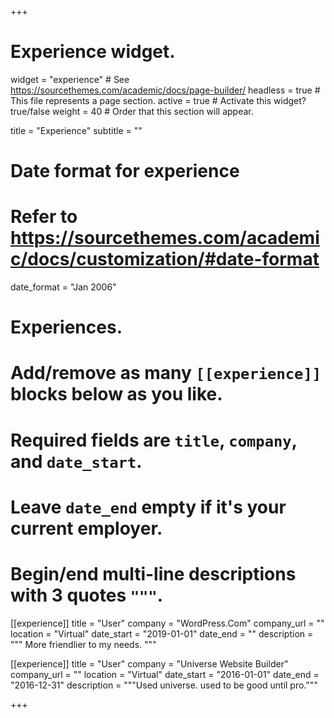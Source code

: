 +++
# Experience widget.
widget = "experience"  # See https://sourcethemes.com/academic/docs/page-builder/
headless = true  # This file represents a page section.
active = true  # Activate this widget? true/false
weight = 40  # Order that this section will appear.

title = "Experience"
subtitle = ""

# Date format for experience
#   Refer to https://sourcethemes.com/academic/docs/customization/#date-format
date_format = "Jan 2006"

# Experiences.
#   Add/remove as many `[[experience]]` blocks below as you like.
#   Required fields are `title`, `company`, and `date_start`.
#   Leave `date_end` empty if it's your current employer.
#   Begin/end multi-line descriptions with 3 quotes `"""`.
[[experience]]
  title = "User"
  company = "WordPress.Com"
  company_url = ""
  location = "Virtual"
  date_start = "2019-01-01"
  date_end = ""
  description = """
  More friendlier to my needs.
  """

[[experience]]
  title = "User"
  company = "Universe Website Builder"
  company_url = ""
  location = "Virtual"
  date_start = "2016-01-01"
  date_end = "2016-12-31"
  description = """Used universe. used to be good until pro."""

+++
